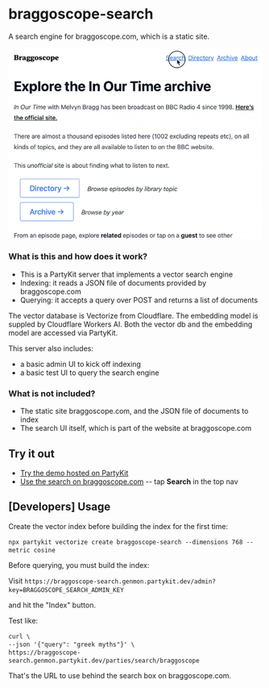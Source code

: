 # braggoscope-search

A search engine for braggoscope.com, which is a static site.

![](/assets/ai-search-in-braggoscope.gif)

### What is this and how does it work?

- This is a PartyKit server that implements a vector search engine
- Indexing: it reads a JSON file of documents provided by braggoscope.com
- Querying: it accepts a query over POST and returns a list of documents

The vector database is Vectorize from Cloudflare. The embedding model is suppled by Cloudflare Workers AI. Both the vector db and the embedding model are accessed via PartyKit.

This server also includes:

- a basic admin UI to kick off indexing
- a basic test UI to query the search engine

### What is not included?

- The static site braggoscope.com, and the JSON file of documents to index
- The search UI itself, which is part of the website at braggoscope.com

## Try it out

- [Try the demo hosted on PartyKit](https://braggoscope-search.genmon.partykit.dev)
- [Use the search on braggoscope.com](https://www.braggoscope.com) -- tap **Search** in the top nav

## [Developers] Usage

Create the vector index before building the index for the first time:

```
npx partykit vectorize create braggoscope-search --dimensions 768 --metric cosine
```

Before querying, you must build the index:

Visit `https://braggoscope-search.genmon.partykit.dev/admin?key=BRAGGOSCOPE_SEARCH_ADMIN_KEY`

and hit the "Index" button.

Test like:

```
curl \
--json '{"query": "greek myths"}' \
https://braggoscope-search.genmon.partykit.dev/parties/search/braggoscope
```

That's the URL to use behind the search box on braggoscope.com.
